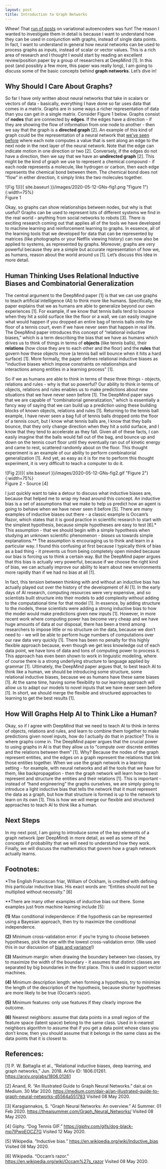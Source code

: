 ```yaml
---
layout: post
title: Introduction to Graph Networks
---
```


Whew! That [run of posts](https://sassafras13.github.io/VAE/) on variational autoencoders was fun! The reason I wanted to investigate them in detail is because I want to understand how they can be used in conjunction with graphs, instead of single data points. In fact, I want to understand in general how neural networks can be used to process graphs as inputs, instead of scalar or vector values. This is a rich area of research and I thought I would start by reading an excellent review/position paper by a group of researchers at DeepMind [1]. In this post (and possibly a few more, this paper was really long), I am going to discuss some of the basic concepts behind **graph networks**. Let’s dive in!

## Why Should I Care About Graphs? 

So far I have only written about neural networks that take in scalars or vectors of data - basically, everything I have done so far uses data that comes in a matrix. Graphs are in some ways a richer representation of data than you can get in a single matrix. Consider Figure 1 below. Graphs consist of **nodes** that are connected by **edges**. If the edges have a direction - if they are showing the flow of information from one node to another - then we say that the graph is a **directed graph** [2]. An example of this kind of graph could be the representation of a neural network that [we’ve seen before](https://sassafras13.github.io/NN/) where each note computes a value that is sent along an edge to the next node in the next layer of the neural network. Note that the edge can indicate motion in one direction or two [2]. Conversely, if the edges do not have a direction, then we say that we have an **undirected graph** [2]. This might be the kind of graph we use to represent a chemical compound - if each node represents a molecule, like hydrogen or carbon, then each edge represents the chemical bond between them. The chemical bond does not “flow” in either direction, it simply links the two molecules together. 

![Fig 1]({{ site.baseurl }}/images/2020-05-12-GNs-fig1.png "Figure 1"){:width=75%}    
Figure 1    

Okay, so graphs can show relationships between nodes, but why is that useful? Graphs can be used to represent lots of different systems we find in the real world - anything from social networks to robots [3]. There is exciting research coming out that applies all of the tools we have developed to machine learning and reinforcement learning to graphs. In essence, all of the learning tools that we developed for data that can be represented by matrices (like photographs or your Netflix viewing history) can now also be applied to systems, as represented by graphs. Moreover, graphs are very powerful because they are a simple but accurate representation of how we, as humans, reason about the world around us [1]. Let’s discuss this idea in more detail. 

## Human Thinking Uses Relational Inductive Biases and Combinatorial Generalization

The central argument to the DeepMind paper [1] is that we can use graphs to teach artificial intelligence (AI) to think more like humans. Specifically, the paper explains that we as humans are able to generalize beyond our own experiences [1]. For example, if we know that tennis balls tend to bounce when they hit a solid surface like the floor or a wall, we can easily imagine what would happen if you dropped an entire bag of tennis balls onto the floor of a tennis court, even if we have never seen that happen in real life. The DeepMind paper introduces this concept of “relational inductive biases,” which is a term describing the bias that we have as humans which drives us to think of things in terms of **objects** (like tennis balls), their **relations** (how close they are to each other and the floor) and the **rules** that govern how these objects move (a tennis ball will bounce when it hits a hard surface) [1]. More formally, the paper defines relational inductive biases as "inductive biases which impose constraints on relationships and interactions among entities in a learning process" [1]. 

So if we as humans are able to think in terms of these three things - objects, relations and rules - why is that so powerful? Our ability to think in terms of objects, relations and rules enables us to make predictions about new situations that we have never seen before [1]. The DeepMind paper says that we are capable of “combinatorial generalization,” which is essentially a fancy way of saying that we can build up a prediction using these building blocks of known objects, relations and rules [1]. Returning to the tennis ball example, I have never seen a bag full of tennis balls dropped onto the floor of a tennis court, but I know what tennis balls are, I know that they balls bounce, that they only change direction when they hit a solid surface, and I know that they tend to accelerate as they fall. Given all of these facts, I can easily imagine that the balls would fall out of the bag, and bounce up and down on the tennis court floor until they eventually ran out of kinetic energy and came to rest, scattered randomly about on the floor. This thought experiment is an example of our ability to perform combinatorial generalization [1]. And yet, as easy as it is for me to perform this thought experiment, it is very difficult to teach a computer to do it. 

![Fig 2]({{ site.baseurl }}/images/2020-05-12-GNs-fig2.gif "Figure 2"){:width=75%}    
Figure 2 - Source [4]    

I just quickly want to take a detour to discuss what inductive biases are, because that helped me to wrap my head around this concept. An inductive bias is a set of assumptions that we make to help us predict how an agent is going to behave when we have never seen it before [5]. There are many examples of inductive biases out there - a classic example is Occam’s Razor, which states that it is good practice in scientific research to start with the simplest hypothesis, because simple hypotheses are easy to test [6].* This assumption - that we should begin with a simple hypothesis when studying an unknown scientific phenomenon - _biases_ us towards simple explanations.** The assumption is encouraging us to think and learn in a particular way. I found this confusing at first because I typically think of bias as a bad thing - it prevents us from being completely open minded because our bias is forcing us to think a certain way. But the DeepMind paper argues that this bias is actually very powerful, because if we choose the right kind of bias, we can actually improve our ability to learn about new environments more rapidly than if we had no bias at all [1]. 

In fact, this tension between thinking with and without an inductive bias has actually played out over the history of the development of AI [1]. In the early days of AI research, computing resources were very expensive, and so scientists built structure into their models to add complexity without adding to the computational time for that model [1]. In essence, by adding structure to the models, these scientists were adding a strong inductive bias to how the model would make predictions given new inputs [1]. However, in more recent work where computing power has become very cheap and we have huge amounts of data at our disposal, there has been a trend among researchers to impose little or no structure on the data, because we don’t need to - we will be able to perform huge numbers of computations over our raw data very quickly [1]. There has been no penalty for this highly flexible approach because, even though we get less knowledge out of each data point, we have tons of data and tons of computing power to process it. This approach has even been shown to work in linguistic modeling, where of course there is a strong underlying structure to language applied by grammar [1]. Ultimately, the DeepMind paper argues that, to best teach AI to think like a human, we should be introducing some structure, some relational inductive biases, because we as humans have these same biases [1]. At the same time, having some flexibility to our learning approach will allow us to adapt our models to novel inputs that we have never seen before [1]. In short, we should merge the flexible and structured approaches to learning to get the best results [1]. 

## How Will Graphs Help AI to Think Like a Human? 

Okay, so if I agree with DeepMind that we need to teach AI to think in terms of objects, relations and rules, and learn to combine them together to make predictions given novel inputs, how do I actually do that in practice? This is where graphs come in. The DeepMind paper argues that the crucial power to using graphs in AI is that they allow us to “compute over discrete entities and the relations between them” [1]. Why? Because the nodes of the graph represent entities, and the edges on a graph represent the relations that link those entities together. When we use the graph network in a learning setting - for example, with neural networks and all the tools that we have for them, like backpropagation - then the graph network will learn how to best represent and structure the entities and their relations [1]. This is important - instead of “hand engineering” the graphs ourselves, we are simply going to introduce a light inductive bias that tells the network that it must represent the data as a graph, but how that structure is formed is up to the network to learn on its own [1]. This is how we will merge our flexible and structured approaches to teach AI to think like a human. 

## Next Steps

In my next post, I am going to introduce some of the key elements of a graph network (per DeepMind) in more detail, as well as some of the concepts of probability that we will need to understand how they work. Finally, we will discuss the mathematics that govern how a graph network actually learns. 

## Footnotes:

*The English Franciscan friar, William of Ockham, is credited with defining this particular inductive bias. His exact words are: “Entities should not be multiplied without necessity.” [6]

**There are many other examples of inductive bias out there. Some examples just from machine learning include [5]:    

**(1)** Max conditional independence: if the hypothesis can be represented using a Bayesian approach, then try to maximize the conditional independence.     
    
**(2)** Minimum cross-validation error: if you’re trying to choose between hypotheses, pick the one with the lowest cross-validation error. (We used this in our discussion of [bias and variance](https://sassafras13.github.io/Bias_variance/)!)    
     
**(3)** Maximum margin: when drawing the boundary between two classes, try to maximize the width of the boundary  - it assumes that distinct classes are separated by big boundaries in the first place. This is used in support vector machines.     
      
**(4)** Minimum description length: when forming a hypothesis, try to minimize the length of the description of the hypothesis, because shorter hypotheses are more likely to be true (Occam’s razor).     
    
**(5)** Minimum features: only use features if they clearly improve the outcome.     
    
**(6)** Nearest neighbors: assume that data points in a small region of the feature space (latent space) belong to the same class. Used in k-nearest neighbors algorithm to assume that if you get a data point whose class you don’t know, then you should assume that it belongs in the same class as the data points that it is closest to.   

## References: 

[1] P. W. Battaglia et al., “Relational inductive biases, deep learning, and graph networks,” Jun. 2018. ArXiv ID: 1806.01261. <https://arxiv.org/abs/1806.01261>

[2] Anand, R. “An Illustrated Guide to Graph Neural Networks.” dair.ai on Medium. 30 Mar 2020. <https://medium.com/dair-ai/an-illustrated-guide-to-graph-neural-networks-d5564a551783> Visited 08 May 2020. 

[3] Karagiannakos, S. “Graph Neural Networks: An overview.” AI Summer. 01 Feb 2020. <https://theaisummer.com/Graph_Neural_Networks/> Visited 08 May 2020. 

[4] Giphy. “Dog Tennis GIF.” <https://giphy.com/gifs/dog-black-mp7lPwpEOCZ7G> Visited 12 May 2020. 

[5] Wikipedia. “Inductive bias.” <https://en.wikipedia.org/wiki/Inductive_bias> Visited 08 May 2020. 

[6] Wikipedia. “Occam’s razor.” <https://en.wikipedia.org/wiki/Occam%27s_razor> Visited 08 May 2020. 
